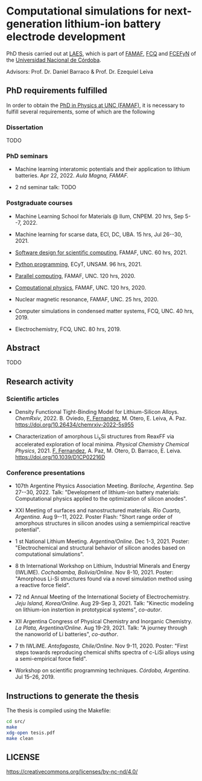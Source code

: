 # Computational simulations for next-generation lithium-ion battery electrode development

PhD thesis carried out at [LAES](http://www.laesunc.com/laes/), which is part of 
[FAMAF](https://www.famaf.unc.edu.ar/), [FCQ](http://www.fcq.unc.edu.ar/) and 
[FCEFyN](https://fcefyn.unc.edu.ar/) of the 
[Universidad Nacional de Córdoba](https://www.unc.edu.ar/).

Advisors: Prof. Dr. Daniel Barraco & Prof. Dr. Ezequiel Leiva


## PhD requirements fulfilled

In order to obtain the [PhD in Physics at UNC (FAMAF)](https://www.famaf.unc.edu.ar/academica/post-grado/doctos/doctorado-en-f%C3%ADsica/), 
it is necessary to fulfill several requirements, some of which are the following

### Dissertation

TODO

### PhD seminars

+ Machine learning interatomic potentials and their application to lithium 
batteries. Apr 22, 2022. _Aula Magna, FAMAF._ 

+ 2 nd seminar talk: TODO

### Postgraduate courses

+ Machine Learning School for Materials @ Ilum, CNPEM. 20 hrs, Sep 5--7, 2022.

+ Machine learning for scarse data, ECI, DC, UBA. 15 hrs, Jul 26--30, 2021.

+ [Software design for scientific computing](https://github.com/leliel12/diseno_sci_sfw), 
FAMAF, UNC. 60 hrs, 2021.

+ [Python programming](https://github.com/python-unsam/Programacion_en_Python_UNSAM),
ECyT, UNSAM. 96 hrs, 2021.

+ [Parallel computing](https://cs.famaf.unc.edu.ar/~nicolasw/Docencia/CP/2020/index.html),
FAMAF, UNC. 120 hrs, 2020.

+ [Computational physics](https://github.com/fernandezfran/fiscomp), FAMAF, UNC. 
120 hrs, 2020.

+ Nuclear magnetic resonance, FAMAF, UNC. 25 hrs, 2020.

+ Computer simulations in condensed matter systems, FCQ, UNC. 40 hrs, 2019.

+ Electrochemistry, FCQ, UNC. 80 hrs, 2019.


## Abstract

TODO


## Research activity

### Scientific articles

+ Density Functional Tight-Binding Model for Lithium-Silicon Alloys. _ChemRxiv_, 2022.
B. Oviedo, <ins>F. Fernandez</ins>, M. Otero, E. Leiva, A. Paz. 
https://doi.org/10.26434/chemrxiv-2022-5s955

+ Characterization of amorphous Li<sub>x</sub>Si structures from ReaxFF via 
accelerated exploration of local minima. _Physical Chemistry Chemical Physics_, 2021. 
<ins>F. Fernandez</ins>, A. Paz, M. Otero, D. Barraco, E. Leiva. 
https://doi.org/10.1039/D1CP02216D


### Conference presentations

+ 107th Argentine Physics Association Meeting. _Bariloche, Argentina_. 
Sep 27--30, 2022. Talk: "Development of lithium-ion battery materials: 
Computational physics applied to the optimization of silicon anodes".

+ XXI Meeting of surfaces and nanostructured materials. _Río Cuarto, Argentina_. 
Aug 9--11, 2022. Poster Flash: "Short range order of amorphous structures in
silicon anodes using a semiempirical reactive potential".

+ 1 st National Lithium Meeting. _Argentina/Online_. Dec 1-3, 2021. Poster: 
"Electrochemical and structural behavior of silicon anodes based on computational 
simulations".

+ 8 th International Workshop on Lithium, Industrial Minerals and Energy (IWLiME).
_Cochabamba, Bolivia/Online_. Nov 8-10, 2021. Poster: "Amorphous Li-Si structures 
found via a novel simulation method using a reactive force field". 

+ 72 nd Annual Meeting of the International Society of Electrochemistry. 
_Jeju Island, Korea/Online_. Aug 29-Sep 3, 2021. Talk: "Kinectic modeling on 
lithium-ion instertion in prototypical systems", _co-autor_.

+ XII Argentina Congress of Physical Chemistry and Inorganic Chemistry. _La 
Plata, Argentina/Online_. Aug 19-29, 2021. Talk: "A journey through the nanoworld 
of Li batteries", _co-author_.

+ 7 th IWLiME. _Antofagasta, Chile/Online_. Nov 9-11, 2020. Poster: "First steps 
towards reproducing chemical shifts spectra of c-LiSi alloys using a 
semi-empirical force field".

+ Workshop on scientific programming techniques. _Córdoba, Argentina_. Jul 15–26, 2019.


## Instructions to generate the thesis

The thesis is compiled using the Makefile:
```bash
cd src/
make
xdg-open tesis.pdf
make clean
```


## LICENSE

https://creativecommons.org/licenses/by-nc-nd/4.0/
